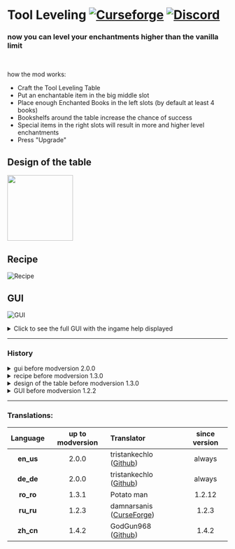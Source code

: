 # Tool Leveling [![Curseforge](http://cf.way2muchnoise.eu/full_397255_downloads.svg)](https://www.curseforge.com/minecraft/mc-mods/tool-leveling-plus) [![Discord](https://img.shields.io/discord/639540436524072970?color=0a48c4&label=%20&logo=discord&logoColor=FFF)](https://discord.gg/bhUaWhq)

### now you can level your enchantments higher than the vanilla limit<br/>

<br/>

how the mod works:

- Craft the Tool Leveling Table
- Put an enchantable item in the big middle slot
- Place enough Enchanted Books in the left slots (by default at least 4 books)
- Bookshelfs around the table increase the chance of success
- Special items in the right slots will result in more and higher level enchantments
- Press "Upgrade"

## Design of the table

<img src="https://i.ibb.co/gD56FHW/screenshot.png" height="150">

## Recipe

![Recipe](https://i.ibb.co/NWdBRSQ/recipe-v1-3-0.png "Recipe")

## GUI

![GUI](https://i.ibb.co/jMw1RKr/gui-2-0-0.png "Tool Leveling GUI")
<br/>

<details>
     <summary>Click to see the full GUI with the ingame help displayed</summary>
    <img src="https://i.ibb.co/1XTZ6DZ/gui-2-0-0-with-help.png" height="500">
</details>

---

### History

<details>
    <summary>gui before modversion 2.0.0</summary>
    <img src="https://i.ibb.co/4FdbhBm/toolleveling-gui.png" height="400">  

multiple items are allowed as payment items, and there worth can be changed through the configs  
  
how the mod works:  
 - craft the Tool Leveling Table
 - put an enchanted item in the first slot
 - put enough payment items in the slots below
 - higher enchantment levels will required more items / items with higher worth
 - click the enchantment you want to upgrade
</details>

<details>
	<summary>recipe before modversion 1.3.0</summary>
    <img src="https://i.ibb.co/fQxtBV2/Recipe-new.png">  

 *any enchanted book will work
</details>

<details>
 <summary>design of the table before modversion 1.3.0</summary>
 <img src="https://i.ibb.co/WNXP2LC/tool-leveling-table-screenshot.png" height="150">
</details>

<details>
 <summary>GUI before modversion 1.2.2</summary>
    <img src="https://i.ibb.co/8P27vMD/GUI-NEW-2.png">  

 only one item is allowed as payment item (by default Netherite Ingot, but it is changeable through the config)
</details>

---

### Translations:

| Language  | up to modversion | Translator                                                                  | since version |
|:---------:|:----------------:|:----------------------------------------------------------------------------|:-------------:|
| **en_us** |      2.0.0       | tristankechlo ([Github](https://github.com/tristankechlo))                  |    always     |
| **de_de** |      2.0.0       | tristankechlo ([Github](https://github.com/tristankechlo))                  |    always     |
| **ro_ro** |      1.3.1       | Potato man                                                                  |    1.2.12     |
| **ru_ru** |      1.2.3       | damnarsanis ([CurseForge](https://www.curseforge.com/members/damnarsanis/)) |     1.2.3     |
| **zh_cn** |      1.4.2       | GodGun968 ([Github](https://github.com/GodGun968))                          |     1.4.2     |
